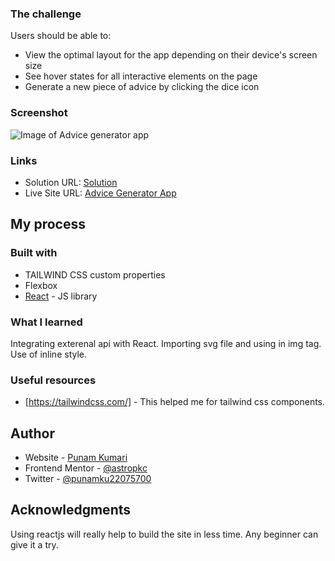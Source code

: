 ### The challenge

Users should be able to:

- View the optimal layout for the app depending on their device's screen size
- See hover states for all interactive elements on the page
- Generate a new piece of advice by clicking the dice icon

### Screenshot

![Image of Advice generator app](C:\Users\punam\OneDrive\Pictures\advice.png)

### Links

- Solution URL: [Solution](https://github.com/astrospkc/advice-generator-app/blob/main/src/App.jsx)
- Live Site URL: [Advice Generator App](https://advice-generator-app-six-snowy.vercel.app)

## My process

### Built with

- TAILWIND CSS custom properties
- Flexbox
- [React](https://reactjs.org/) - JS library

### What I learned

Integrating exterenal api with React.
Importing svg file and using in img tag.
Use of inline style.

### Useful resources

- [https://tailwindcss.com/] - This helped me for tailwind css components.

## Author

- Website - [Punam Kumari](https://punam-portfolio.vercel.app)
- Frontend Mentor - [@astropkc](https://www.frontendmentor.io/profile/astrospkc)
- Twitter - [@punamku22075700](https://twitter.com/punamku22075700)

## Acknowledgments

Using reactjs will really help to build the site in less time. Any beginner can give it a try.
